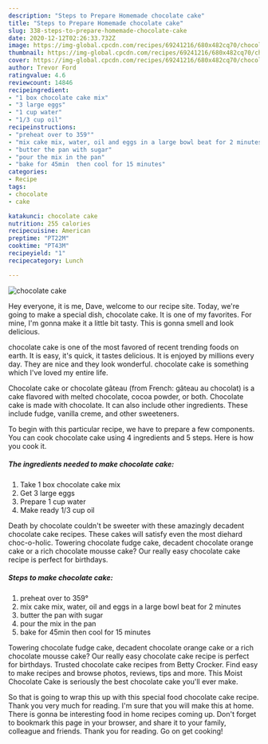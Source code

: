 ```yaml
---
description: "Steps to Prepare Homemade chocolate cake"
title: "Steps to Prepare Homemade chocolate cake"
slug: 338-steps-to-prepare-homemade-chocolate-cake
date: 2020-12-12T02:26:33.732Z
image: https://img-global.cpcdn.com/recipes/69241216/680x482cq70/chocolate-cake-recipe-main-photo.jpg
thumbnail: https://img-global.cpcdn.com/recipes/69241216/680x482cq70/chocolate-cake-recipe-main-photo.jpg
cover: https://img-global.cpcdn.com/recipes/69241216/680x482cq70/chocolate-cake-recipe-main-photo.jpg
author: Trevor Ford
ratingvalue: 4.6
reviewcount: 14846
recipeingredient:
- "1 box chocolate cake mix"
- "3 large eggs"
- "1 cup water"
- "1/3 cup oil"
recipeinstructions:
- "preheat over to 359°"
- "mix cake mix, water, oil and eggs in a large bowl beat for 2 minutes"
- "butter the pan with sugar"
- "pour the mix in the pan"
- "bake for 45min  then cool for 15 minutes"
categories:
- Recipe
tags:
- chocolate
- cake

katakunci: chocolate cake 
nutrition: 255 calories
recipecuisine: American
preptime: "PT22M"
cooktime: "PT43M"
recipeyield: "1"
recipecategory: Lunch

---
```



![chocolate cake](https://img-global.cpcdn.com/recipes/69241216/680x482cq70/chocolate-cake-recipe-main-photo.jpg)

Hey everyone, it is me, Dave, welcome to our recipe site. Today, we're going to make a special dish, chocolate cake. It is one of my favorites. For mine, I'm gonna make it a little bit tasty. This is gonna smell and look delicious.

chocolate cake is one of the most favored of recent trending foods on earth. It is easy, it's quick, it tastes delicious. It is enjoyed by millions every day. They are nice and they look wonderful. chocolate cake is something which I've loved my entire life.

Chocolate cake or chocolate gâteau (from French: gâteau au chocolat) is a cake flavored with melted chocolate, cocoa powder, or both. Chocolate cake is made with chocolate. It can also include other ingredients. These include fudge, vanilla creme, and other sweeteners.


To begin with this particular recipe, we have to prepare a few components. You can cook chocolate cake using 4 ingredients and 5 steps. Here is how you cook it.

<!--inarticleads1-->

##### The ingredients needed to make chocolate cake:

1. Take 1 box chocolate cake mix
1. Get 3 large eggs
1. Prepare 1 cup water
1. Make ready 1/3 cup oil


Death by chocolate couldn&#39;t be sweeter with these amazingly decadent chocolate cake recipes. These cakes will satisfy even the most diehard choc-o-holic. Towering chocolate fudge cake, decadent chocolate orange cake or a rich chocolate mousse cake? Our really easy chocolate cake recipe is perfect for birthdays. 

<!--inarticleads2-->

##### Steps to make chocolate cake:

1. preheat over to 359°
1. mix cake mix, water, oil and eggs in a large bowl beat for 2 minutes
1. butter the pan with sugar
1. pour the mix in the pan
1. bake for 45min  then cool for 15 minutes


Towering chocolate fudge cake, decadent chocolate orange cake or a rich chocolate mousse cake? Our really easy chocolate cake recipe is perfect for birthdays. Trusted chocolate cake recipes from Betty Crocker. Find easy to make recipes and browse photos, reviews, tips and more. This Moist Chocolate Cake is seriously the best chocolate cake you&#39;ll ever make. 

So that is going to wrap this up with this special food chocolate cake recipe. Thank you very much for reading. I'm sure that you will make this at home. There is gonna be interesting food in home recipes coming up. Don't forget to bookmark this page in your browser, and share it to your family, colleague and friends. Thank you for reading. Go on get cooking!
